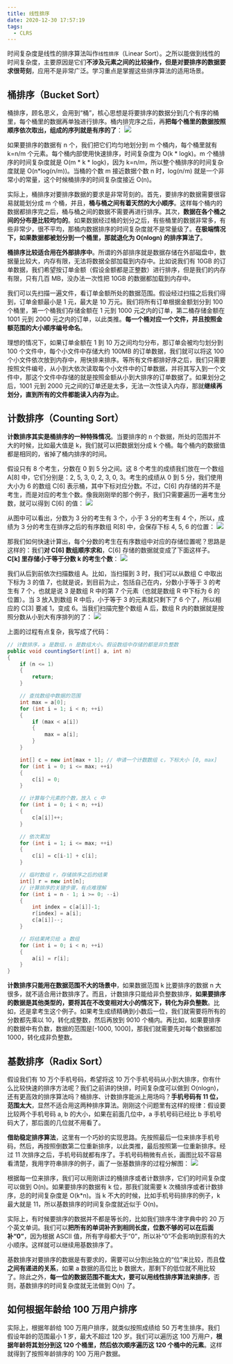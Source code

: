 ```yaml
---
title: 线性排序
date: 2020-12-30 17:57:19
tags:
  - CLRS
---
```

时间复杂度是线性的排序算法叫作`线性排序`（Linear Sort）。之所以能做到线性的时间复杂度，主要原因是它们**不涉及元素之间的比较操作，但是对要排序的数据要求很苛刻**，应用不是非常广泛。学习重点是掌握这些排序算法的适用场景。

## 桶排序（Bucket Sort）
桶排序，顾名思义，会用到“桶”，核心思想是将要排序的数据分到几个有序的桶里，每个桶里的数据再单独进行排序。桶内排完序之后，再**把每个桶里的数据按照顺序依次取出，组成的序列就是有序的了**：
![](https://raw.githubusercontent.com/snlndod/mPOST/master/CLRS/geek/61.png)

如果要排序的数据有 n 个，我们把它们均匀地划分到 m 个桶内，每个桶里就有 k=n/m 个元素。每个桶内部使用快速排序，时间复杂度为 O(k \* logk)。m 个桶排序的时间复杂度就是 O(m \* k \* logk)，因为 k=n/m，所以整个桶排序的时间复杂度就是 O(n\*log(n/m))。当桶的个数 m 接近数据个数 n 时，log(n/m) 就是一个非常小的常量，这个时候桶排序的时间复杂度接近 O(n)。
<!--more-->

实际上，桶排序对要排序数据的要求是非常苛刻的。首先，要排序的数据需要很容易就能划分成 m 个桶，并且，**桶与桶之间有着天然的大小顺序**。这样每个桶内的数据都排序完之后，桶与桶之间的数据不需要再进行排序。其次，**数据在各个桶之间的分布是比较均匀的**。如果数据经过桶的划分之后，有些桶里的数据非常多，有些非常少，很不平均，那桶内数据排序的时间复杂度就不是常量级了。**在极端情况下，如果数据都被划分到一个桶里，那就退化为 O(nlogn) 的排序算法了**。

**桶排序比较适合用在外部排序中**。所谓的外部排序就是数据存储在外部磁盘中，数据量比较大，内存有限，无法将数据全部加载到内存中。比如说我们有 10GB 的订单数据，我们希望按订单金额（假设金额都是正整数）进行排序，但是我们的内存有限，只有几百 MB，没办法一次性把 10GB 的数据都加载到内存中。

我们可以先扫描一遍文件，看订单金额所处的数据范围。假设经过扫描之后我们得到，订单金额最小是 1 元，最大是 10 万元。我们将所有订单根据金额划分到 100 个桶里，第一个桶我们存储金额在 1 元到 1000 元之内的订单，第二桶存储金额在 1001 元到 2000 元之内的订单，以此类推。**每一个桶对应一个文件，并且按照金额范围的大小顺序编号命名**。

理想的情况下，如果订单金额在 1 到 10 万之间均匀分布，那订单会被均匀划分到 100 个文件中，每个小文件中存储大约 100MB 的订单数据，我们就可以将这 100 个小文件依次放到内存中，用快排来排序。等所有文件都排好序之后，我们只需要按照文件编号，从小到大依次读取每个小文件中的订单数据，并将其写入到一个文件中，那这个文件中存储的就是按照金额从小到大排序的订单数据了。如果划分之后，1001 元到 2000 元之间的订单还是太多，无法一次性读入内存，那就**继续再划分，直到所有的文件都能读入内存为止**。

## 计数排序（Counting Sort）
**计数排序其实是桶排序的一种特殊情况**。当要排序的 n 个数据，所处的范围并不大的时候，比如最大值是 k，我们就可以把数据划分成 k 个桶。每个桶内的数据值都是相同的，省掉了桶内排序的时间。

假设只有 8 个考生，分数在 0 到 5 分之间。这 8 个考生的成绩我们放在一个数组 A\[8] 中，它们分别是：2, 5, 3, 0, 2, 3, 0, 3。考生的成绩从 0 到 5 分，我们使用大小为 6 的数组 C\[6] 表示桶，其中下标对应分数。不过，C\[6] 内存储的并不是考生，而是对应的考生个数。像我刚刚举的那个例子，我们只需要遍历一遍考生分数，就可以得到 C\[6] 的值：
![](https://raw.githubusercontent.com/snlndod/mPOST/master/CLRS/geek/62.png)

从图中可以看出，分数为 3 分的考生有 3 个，小于 3 分的考生有 4 个，所以，成绩为 3 分的考生在排序之后的有序数组 R\[8] 中，会保存下标 4, 5, 6 的位置：
![](https://raw.githubusercontent.com/snlndod/mPOST/master/CLRS/geek/63.png)

那我们如何快速计算出，每个分数的考生在有序数组中对应的存储位置呢？思路是这样的：我们**对 C\[6] 数组顺序求和**，C\[6] 存储的数据就变成了下面这样子。**C\[k] 里存储小于等于分数 k 的考生个数**：
![](https://raw.githubusercontent.com/snlndod/mPOST/master/CLRS/geek/64.png)

我们从后到前依次扫描数组 A。比如，当扫描到 3 时，我们可以从数组 C 中取出下标为 3 的值 7，也就是说，到目前为止，包括自己在内，分数小于等于 3 的考生有 7 个，也就是说 3 是数组 R 中的第 7 个元素（也就是数组 R 中下标为 6 的位置）。当 3 放入到数组 R 中后，小于等于 3 的元素就只剩下了 6 个了，所以相应的 C\[3] 要减 1，变成 6。当我们扫描完整个数组 A 后，数组 R 内的数据就是按照分数从小到大有序排列的了：
![](https://raw.githubusercontent.com/snlndod/mPOST/master/CLRS/geek/65.png)

上面的过程有点复杂，我写成了代码：
```java
// 计数排序，a 是数组，n 是数组大小。假设数组中存储的都是非负整数
public void countingSort(int[] a, int n) 
{
    if (n <= 1) 
    {
        return;
    }

    // 查找数组中数据的范围
    int max = a[0];
    for (int i = 1; i < n; ++i) 
    {
        if (max < a[i]) 
        {
            max = a[i];
        }
    }

    int[] c = new int[max + 1]; // 申请一个计数数组 c，下标大小 [0, max]
    for (int i = 0; i <= max; ++i) 
    {
        c[i] = 0;
    }

    // 计算每个元素的个数，放入 c 中
    for (int i = 0; i < n; ++i) 
    {
        c[a[i]]++;
    }

    // 依次累加
    for (int i = 1; i <= max; ++i) 
    {
        c[i] = c[i-1] + c[i];
    }

    // 临时数组 r，存储排序之后的结果
    int[] r = new int[n];
    // 计算排序的关键步骤，有点难理解
    for (int i = n - 1; i >= 0; --i) 
    {
        int index = c[a[i]]-1;
        r[index] = a[i];
        c[a[i]]--;
    }

    // 将结果拷贝给 a 数组
    for (int i = 0; i < n; ++i) 
    {
        a[i] = r[i];
    }
}
```

**计数排序只能用在数据范围不大的场景中**，如果数据范围 k 比要排序的数据 n 大很多，就不适合用计数排序了。而且，计数排序只能给非负整数排序，**如果要排序的数据是其他类型的，要将其在不改变相对大小的情况下，转化为非负整数**。比如，还是拿考生这个例子。如果考生成绩精确到小数后一位，我们就需要将所有的分数都先乘以 10，转化成整数，然后再放到 9010 个桶内。再比如，如果要排序的数据中有负数，数据的范围是[-1000, 1000]，那我们就需要先对每个数据都加 1000，转化成非负整数。

## 基数排序（Radix Sort）
假设我们有 10 万个手机号码，希望将这 10 万个手机号码从小到大排序，你有什么比较快速的排序方法呢？我们之前讲的快排，时间复杂度可以做到 O(nlogn)，还有更高效的排序算法吗？桶排序、计数排序能派上用场吗？**手机号码有 11 位，范围太大**，显然不适合用这两种排序算法。刚刚这个问题里有这样的规律：假设要比较两个手机号码 a, b 的大小，如果在前面几位中，a 手机号码已经比 b 手机号码大了，那后面的几位就不用看了。

**借助稳定排序算法**，这里有一个巧妙的实现思路。先按照最后一位来排序手机号码，然后，再按照倒数第二位重新排序，以此类推，最后按照第一位重新排序。经过 11 次排序之后，手机号码就都有序了。手机号码稍微有点长，画图比较不容易看清楚，我用字符串排序的例子，画了一张基数排序的过程分解图：
![](https://raw.githubusercontent.com/snlndod/mPOST/master/CLRS/geek/66.png)

根据每一位来排序，我们可以用刚讲过的桶排序或者计数排序，它们的时间复杂度可以做到 O(n)。如果要排序的数据有 k 位，那我们就需要 k 次桶排序或者计数排序，总的时间复杂度是 O(k\*n)。当 k 不大的时候，比如手机号码排序的例子，k 最大就是 11，所以基数排序的时间复杂度就近似于 O(n)。

实际上，有时候要排序的数据并不都是等长的，比如我们排序牛津字典中的 20 万个英文单词。我们可以**把所有的单词补齐到相同长度，位数不够的可以在后面补“0”**，因为根据 ASCII 值，所有字母都大于“0”，所以补“0”不会影响到原有的大小顺序。这样就可以继续用基数排序了。

基数排序对要排序的数据是有要求的，需要可以分割出独立的“位”来比较，而且**位之间有递进的关系**，如果 a 数据的高位比 b 数据大，那剩下的低位就不用比较了。除此之外，**每一位的数据范围不能太大，要可以用线性排序算法来排序**，否则，基数排序的时间复杂度就无法做到 O(n) 了。

## 如何根据年龄给 100 万用户排序
实际上，根据年龄给 100 万用户排序，就类似按照成绩给 50 万考生排序。我们假设年龄的范围最小 1 岁，最大不超过 120 岁。我们可以遍历这 100 万用户，**根据年龄将其划分到这 120 个桶里，然后依次顺序遍历这 120 个桶中的元素**。这样就得到了按照年龄排序的 100 万用户数据。

